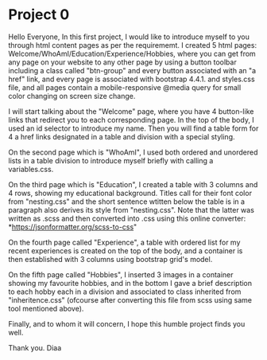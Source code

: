 # Project 0

Hello Everyone,
In this first project, I would like to introduce myself to you through html content pages as per the requirememt.
I created 5 html pages: Welcome/WhoAmI/Education/Experience/Hobbies, where you can get from any page on your website to any other page by using a button toolbar including a class called "btn-group" and every button associated with an "a href" link, and every page is associated with bootstrap 4.4.1. and styles.css file, and all pages contain a mobile-responsive @media query for small color changing on screen size change.

I will start talking about the "Welcome" page, where you have 4 button-like links that redirect you to each corresponding page. In the top of the body, I used an id selector to introduce my name. Then you will find a table form for 4 a href links designated in a table and division with a special styling.

On the second page which is "WhoAmI", I used both ordered and unordered lists in a table division to introduce myself briefly with calling a variables.css.

On the third page which is "Education", I created a table with 3 columns and 4 rows, showing my educational background. Titles call for their font color from "nesting.css" and the short sentence wtitten below the table is in a paragraph also derives its style from "nesting.css". Note that the latter was written as .scss and then converted into .css using this online converter: *https://jsonformatter.org/scss-to-css"

On the fourth page called "Experience", a table with ordered list for my recent experiences is created on the top of the body, and a container is then established with 3 columns using bootstrap grid's model.

On the fifth page called "Hobbies", I inserted 3 images in a container showing my favourite hobbies, and in the bottom I gave a  brief description to each hobby each in a division and associated to class inherited from "inheritence.css" (ofcourse after converting this file from scss using same tool mentioned above).

Finally, and to whom it will concern, I hope this humble project finds you well.

Thank you.
Diaa
